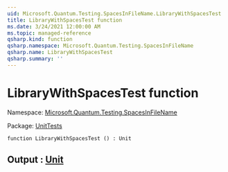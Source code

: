 ```yaml
---
uid: Microsoft.Quantum.Testing.SpacesInFileName.LibraryWithSpacesTest
title: LibraryWithSpacesTest function
ms.date: 3/24/2021 12:00:00 AM
ms.topic: managed-reference
qsharp.kind: function
qsharp.namespace: Microsoft.Quantum.Testing.SpacesInFileName
qsharp.name: LibraryWithSpacesTest
qsharp.summary: ''
---
```


# LibraryWithSpacesTest function

Namespace: [Microsoft.Quantum.Testing.SpacesInFileName](xref:Microsoft.Quantum.Testing.SpacesInFileName)

Package: [UnitTests](https://nuget.org/packages/UnitTests)




```qsharp
function LibraryWithSpacesTest () : Unit
```


## Output : [Unit](xref:microsoft.quantum.lang-ref.unit)


